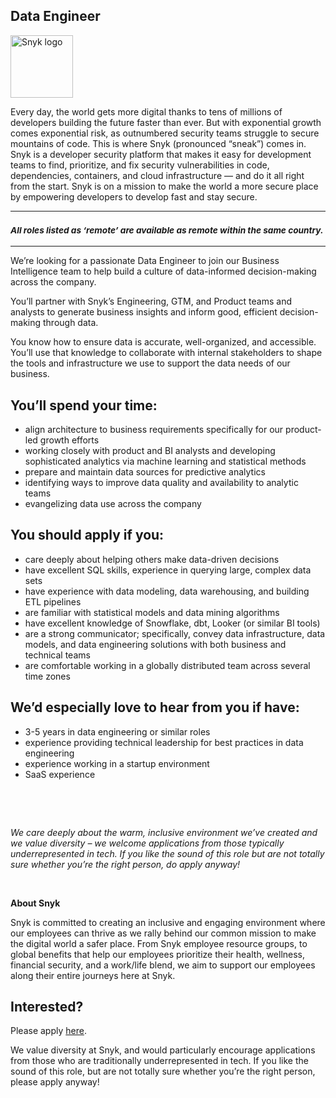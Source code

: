 Data Engineer
---

<img src="https://res.cloudinary.com/snyk/image/upload/v1537345894/press-kit/brand/logo-black.png" width="100" alt="Snyk logo" />

<div class="content-intro"><p><span style="font-weight: 400;">Every day, the world gets more digital thanks to tens of millions of developers building the future faster than ever. But with exponential growth comes exponential risk, as outnumbered security teams struggle to secure mountains of code. This is where Snyk (pronounced “sneak”) comes in. Snyk is a developer security platform that makes it easy for development teams to find, prioritize, and fix security vulnerabilities in code, dependencies, containers, and cloud infrastructure — and do it all right from the start. Snyk is on a mission to make the world a more secure place by empowering developers to develop fast and stay secure.</span></p></div><hr>
<h3><em><strong><sub>All roles listed as ‘remote’ are available as remote within the same country.</sub></strong></em></h3>
<hr>
<p><span style="font-weight: 400;">We’re looking for a passionate Data Engineer to join our Business Intelligence team to help build a culture of data-informed decision-making across the company.</span></p>
<p><span style="font-weight: 400;">You’ll partner with Snyk’s Engineering, GTM, and Product teams and analysts to generate business insights and inform good, efficient decision-making through data.</span></p>
<p><span style="font-weight: 400;">You know how to ensure data is accurate, well-organized, and accessible. You’ll use that knowledge to collaborate with internal stakeholders to shape the tools and infrastructure we use to support the data needs of our business.&nbsp;</span></p>
<h2><strong>You’ll spend your time:</strong></h2>
<ul>
<li style="font-weight: 400;"><span style="font-weight: 400;">align architecture to business requirements specifically for our product-led growth efforts</span></li>
<li style="font-weight: 400;"><span style="font-weight: 400;">working closely with product and BI analysts and developing sophisticated analytics via machine learning and statistical methods</span></li>
<li style="font-weight: 400;"><span style="font-weight: 400;">prepare and maintain data sources for predictive analytics&nbsp;</span></li>
<li style="font-weight: 400;"><span style="font-weight: 400;">identifying ways to improve data quality and availability to analytic teams</span></li>
<li style="font-weight: 400;"><span style="font-weight: 400;">evangelizing data use across the company</span></li>
</ul>
<h2><strong>You should apply if you:</strong></h2>
<ul>
<li style="font-weight: 400;"><span style="font-weight: 400;">care deeply about helping others make data-driven decisions</span></li>
<li style="font-weight: 400;"><span style="font-weight: 400;">have excellent SQL skills, experience in querying large, complex data sets&nbsp;</span></li>
<li style="font-weight: 400;"><span style="font-weight: 400;">have experience with data modeling, data warehousing, and building ETL pipelines</span></li>
<li style="font-weight: 400;"><span style="font-weight: 400;">are familiar with statistical models and data mining algorithms</span></li>
<li style="font-weight: 400;">have excellent knowledge of Snowflake, dbt, Looker (or similar BI tools)</li>
<li style="font-weight: 400;">are a strong communicator; specifically, convey data infrastructure, data models, and data engineering solutions with both business and technical teams</li>
<li style="font-weight: 400;">are comfortable working in a globally distributed team across several time zones</li>
</ul>
<h2><strong>We’d especially love to hear from you if have:</strong></h2>
<ul>
<li style="font-weight: 400;"><span style="font-weight: 400;">3-5 years in data engineering or similar roles</span></li>
<li style="font-weight: 400;"><span style="font-weight: 400;">experience providing technical leadership for best practices in data engineering</span></li>
<li style="font-weight: 400;"><span style="font-weight: 400;">experience working in a startup environment</span></li>
<li style="font-weight: 400;"><span style="font-weight: 400;">SaaS experience</span></li>
</ul>
<p>&nbsp;</p>
<p>&nbsp;</p><div class="content-conclusion"><p><em data-stringify-type="italic">We care deeply about the warm, inclusive environment we’ve created and we value diversity – we welcome applications from those typically underrepresented in tech. If you like the sound of this role but are not totally sure whether you’re the right person, do apply anyway!</em></p>
<p>&nbsp;</p>
<p><strong>About Snyk</strong></p>
<p><strong><span style="font-weight: 400;">Snyk is committed to creating an inclusive and engaging environment where our employees can thrive as we rally behind our common mission to make the digital world a safer place. From Snyk employee resource groups, to global benefits that help our employees prioritize their health, wellness, financial security, and a work/life blend, we aim to support our employees along their entire journeys here at Snyk. </span></strong></p></div>

Interested?
---

Please apply [here](https://boards.greenhouse.io/snyk/jobs/6424218002#app).

We value diversity at Snyk, and would particularly encourage applications from those who are traditionally underrepresented in tech.
If you like the sound of this role, but are not totally sure whether you’re the right person, please apply anyway!
